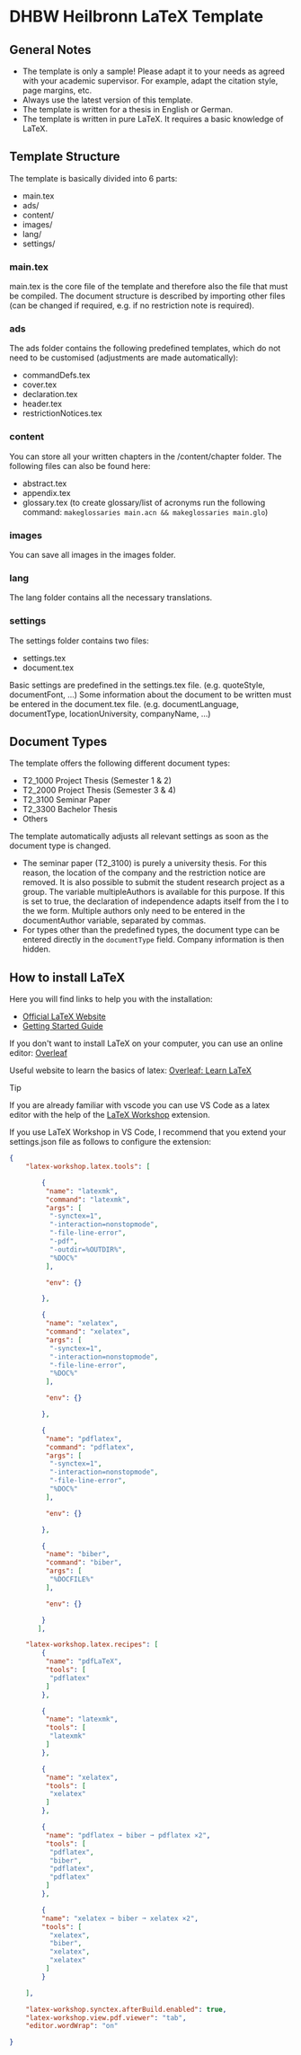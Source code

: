 # DHBW Heilbronn LaTeX Template

## General Notes
* The template is only a sample! Please adapt it to your needs as agreed with your academic supervisor. For example, adapt the citation style, page margins, etc.
* Always use the latest version of this template.
* The template is written for a thesis in English or German.
* The template is written in pure LaTeX. It requires a basic knowledge of LaTeX.

## Template Structure
The template is basically divided into 6 parts:

* main.tex
* ads/
* content/
* images/
* lang/
* settings/

### main.tex
main.tex is the core file of the template and therefore also the file that must be compiled. 
The document structure is described by importing other files (can be changed if required, e.g. if no restriction note is required).

### ads
The ads folder contains the following predefined templates, which do not need to be customised (adjustments are made automatically):

* commandDefs.tex
* cover.tex
* declaration.tex
* header.tex
* restrictionNotices.tex

### content
You can store all your written chapters in the /content/chapter folder.
The following files can also be found here:
* abstract.tex
* appendix.tex
* glossary.tex (to create glossary/list of acronyms run the following command: `makeglossaries main.acn && makeglossaries main.glo`)

### images
You can save all images in the images folder.

### lang
The lang folder contains all the necessary translations.

### settings
The settings folder contains two files:

* settings.tex
* document.tex

Basic settings are predefined in the settings.tex file. (e.g. quoteStyle, documentFont, ...)
Some information about the document to be written must be entered in the document.tex file. (e.g. documentLanguage, documentType, locationUniversity, companyName, ...)

## Document Types
The template offers the following different document types:

* T2_1000 Project Thesis (Semester 1 & 2)
* T2_2000 Project Thesis (Semester 3 & 4)
* T2_3100 Seminar Paper
* T2_3300 Bachelor Thesis
* Others

The template automatically adjusts all relevant settings as soon as the document type is changed.

* The seminar paper (T2_3100) is purely a university thesis. For this reason, the location of the company and the restriction notice are removed. It is also possible to submit the student research project as a   group. The variable multipleAuthors is available for this purpose. If this is set to true, the declaration of independence adapts itself from the I to the we form. Multiple authors only need to be entered in the documentAuthor variable, separated by commas.
* For types other than the predefined types, the document type can be entered directly in the `documentType` field. Company information is then hidden.

## How to install LaTeX

Here you will find links to help you with the installation:
* [Official LaTeX  Website ](https://www.latex-project.org/get/)
* [Getting Started Guide](https://guides.nyu.edu/LaTeX/installation)

If you don't want to install LaTeX on your computer, you can use an online editor: [Overleaf](https://www.overleaf.com/)

Useful website to learn the basics of latex: [Overleaf: Learn LaTeX](https://www.overleaf.com/learn/latex/Learn_LaTeX_in_30_minutes)

> [!TIP]
> If you are already familiar with vscode you can use VS Code as a latex editor with the help of the [LaTeX Workshop](https://github.com/James-Yu/LaTeX-Workshop) extension.

If you use LaTeX Workshop in VS Code, I recommend that you extend your settings.json file as follows to configure the extension:
```json
{
    "latex-workshop.latex.tools": [

        {
         "name": "latexmk",
         "command": "latexmk",
         "args": [
          "-synctex=1",
          "-interaction=nonstopmode",
          "-file-line-error",
          "-pdf",
          "-outdir=%OUTDIR%",
          "%DOC%"
         ],

         "env": {}

        },

        {
         "name": "xelatex",
         "command": "xelatex",
         "args": [
          "-synctex=1",
          "-interaction=nonstopmode",
          "-file-line-error",
          "%DOC%"
         ],

         "env": {}

        },

        {
         "name": "pdflatex",
         "command": "pdflatex",
         "args": [
          "-synctex=1",
          "-interaction=nonstopmode",
          "-file-line-error",
          "%DOC%"
         ],

         "env": {}

        },

        {
         "name": "biber",
         "command": "biber",
         "args": [
          "%DOCFILE%"
         ],

         "env": {}

        }
       ],

    "latex-workshop.latex.recipes": [
        {
         "name": "pdfLaTeX",
         "tools": [
          "pdflatex"
         ]
        },

        {
         "name": "latexmk",
         "tools": [
          "latexmk"
         ]
        },

        {
         "name": "xelatex",
         "tools": [
          "xelatex"
         ]
        },

        {
         "name": "pdflatex ➞ biber ➞ pdflatex ×2",
         "tools": [
          "pdflatex",
          "biber",
          "pdflatex",
          "pdflatex"
         ]
        },

        {
        "name": "xelatex ➞ biber ➞ xelatex ×2",
        "tools": [
          "xelatex",
          "biber",
          "xelatex",
          "xelatex"
         ]
        }

    ],

    "latex-workshop.synctex.afterBuild.enabled": true,
    "latex-workshop.view.pdf.viewer": "tab",
    "editor.wordWrap": "on"

}
```

